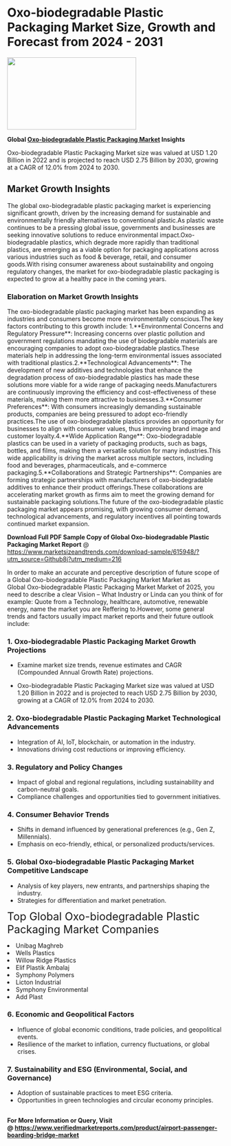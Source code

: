 <H1>Oxo-biodegradable Plastic Packaging Market Size, Growth and Forecast from 2024 - 2031</H1><img class="aligncenter size-medium wp-image-584254" src="https://thirdeyenews.in/wp-content/uploads/2024/09/Global-Market-Research-300x168.jpeg" alt="" width="300" height="168" /><p><strong>Global&nbsp;<a href="https://www.marketsizeandtrends.com/download-sample/615948/?utm_source=Github8j?utm_medium=216">Oxo-biodegradable Plastic Packaging Market</a> Insights</strong></p><p>Oxo-biodegradable Plastic Packaging Market size was valued at USD 1.20 Billion in 2022 and is projected to reach USD 2.75 Billion by 2030, growing at a CAGR of 12.0% from 2024 to 2030.</p><p><h2>Market Growth Insights</h2> The global oxo-biodegradable plastic packaging market is experiencing significant growth, driven by the increasing demand for sustainable and environmentally friendly alternatives to conventional plastic.As plastic waste continues to be a pressing global issue, governments and businesses are seeking innovative solutions to reduce environmental impact.Oxo-biodegradable plastics, which degrade more rapidly than traditional plastics, are emerging as a viable option for packaging applications across various industries such as food & beverage, retail, and consumer goods.With rising consumer awareness about sustainability and ongoing regulatory changes, the market for oxo-biodegradable plastic packaging is expected to grow at a healthy pace in the coming years. <h3>Elaboration on Market Growth Insights</h3> The oxo-biodegradable plastic packaging market has been expanding as industries and consumers become more environmentally conscious.The key factors contributing to this growth include: 1.**Environmental Concerns and Regulatory Pressure**: Increasing concerns over plastic pollution and government regulations mandating the use of biodegradable materials are encouraging companies to adopt oxo-biodegradable plastics.These materials help in addressing the long-term environmental issues associated with traditional plastics.2.**Technological Advancements**: The development of new additives and technologies that enhance the degradation process of oxo-biodegradable plastics has made these solutions more viable for a wide range of packaging needs.Manufacturers are continuously improving the efficiency and cost-effectiveness of these materials, making them more attractive to businesses.3.**Consumer Preferences**: With consumers increasingly demanding sustainable products, companies are being pressured to adopt eco-friendly practices.The use of oxo-biodegradable plastics provides an opportunity for businesses to align with consumer values, thus improving brand image and customer loyalty.4.**Wide Application Range**: Oxo-biodegradable plastics can be used in a variety of packaging products, such as bags, bottles, and films, making them a versatile solution for many industries.This wide applicability is driving the market across multiple sectors, including food and beverages, pharmaceuticals, and e-commerce packaging.5.**Collaborations and Strategic Partnerships**: Companies are forming strategic partnerships with manufacturers of oxo-biodegradable additives to enhance their product offerings.These collaborations are accelerating market growth as firms aim to meet the growing demand for sustainable packaging solutions.The future of the oxo-biodegradable plastic packaging market appears promising, with growing consumer demand, technological advancements, and regulatory incentives all pointing towards continued market expansion.</p><p><span class=""><strong>Download Full PDF Sample Copy of Global Oxo-biodegradable Plastic Packaging Market Report</strong> @ <a href="https://www.marketsizeandtrends.com/download-sample/615948/?utm_source=Github8j?utm_medium=216" target="_blank">https://www.marketsizeandtrends.com/download-sample/615948/?utm_source=Github8j?utm_medium=216</a></span></p><p>In order to make an accurate and perceptive description of future scope of a Global&nbsp;Oxo-biodegradable Plastic Packaging Market Market as Global&nbsp;Oxo-biodegradable Plastic Packaging Market Market of 2025, you need to describe a clear Vision &ndash; What Industry or Linda can you think of for example: Quote from a Technology, healthcare, automotive, renewable energy, name the market you are Reffering to.However, some general trends and factors usually impact market reports and their future outlook include:</p><h3>1.&nbsp;<strong>Oxo-biodegradable Plastic Packaging Market Growth Projections</strong></h3><ul><li>Examine market size trends, revenue estimates and CAGR (Compounded Annual Growth Rate) projections.</li><li><p>Oxo-biodegradable Plastic Packaging Market size was valued at USD 1.20 Billion in 2022 and is projected to reach USD 2.75 Billion by 2030, growing at a CAGR of 12.0% from 2024 to 2030.</p></li></ul><h3>2.&nbsp;<strong>Oxo-biodegradable Plastic Packaging Market Technological Advancements</strong></h3><ul><li>Integration of AI, IoT, blockchain, or automation in the industry.</li><li>Innovations driving cost reductions or improving efficiency.</li></ul><h3>3.&nbsp;<strong>Regulatory and Policy Changes</strong></h3><ul><li>Impact of global and regional regulations, including sustainability and carbon-neutral goals.</li><li>Compliance challenges and opportunities tied to government initiatives.</li></ul><h3>4.&nbsp;<strong>Consumer Behavior Trends</strong></h3><ul><li>Shifts in demand influenced by generational preferences (e.g., Gen Z, Millennials).</li><li>Emphasis on eco-friendly, ethical, or personalized products/services.</li></ul><h3>5.&nbsp;<strong>Global Oxo-biodegradable Plastic Packaging Market Competitive Landscape</strong></h3><ul><li>Analysis of key players, new entrants, and partnerships shaping the industry.</li><li>Strategies for differentiation and market penetration.</li></ul><p data-pm-slice="1 1 []"><span style="color: inherit; font-family: inherit; font-size: 25px;">Top Global Oxo-biodegradable Plastic Packaging Market Companies</span></p><div class="" data-test-id=""><p><li>Unibag Maghreb</li><li> Wells Plastics</li><li> Willow Ridge Plastics</li><li> Elif Plastik Ambalaj</li><li> Symphony Polymers</li><li> Licton Industrial</li><li> Symphony Environmental</li><li> Add Plast</li></p></div><h3>6.&nbsp;<strong>Economic and Geopolitical Factors</strong></h3><ul><li>Influence of global economic conditions, trade policies, and geopolitical events.</li><li>Resilience of the market to inflation, currency fluctuations, or global crises.</li></ul><h3>7.&nbsp;<strong>Sustainability and ESG (Environmental, Social, and Governance)</strong></h3><ul><li>Adoption of sustainable practices to meet ESG criteria.</li><li>Opportunities in green technologies and circular economy principles.</li></ul><h2><strong style="font-size: 14px;">For More Information or Query, Visit @&nbsp;</strong><a style="background-color: #ffffff; font-size: 14px;" href="https://www.marketsizeandtrends.com/report/oxo-biodegradable-plastic-packaging-market/" target="_blank">https://www.verifiedmarketreports.com/product/airport-passenger-boarding-bridge-market</a></h2>